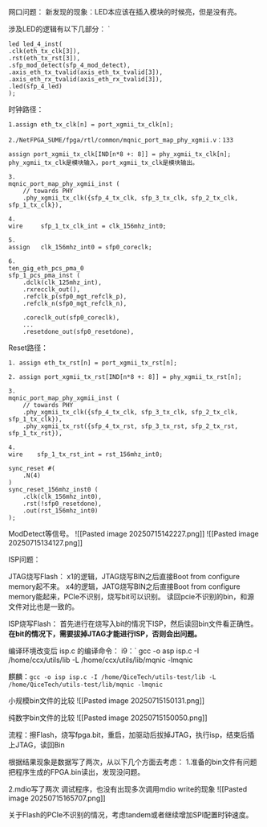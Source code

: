 网口问题：
新发现的现象：LED本应该在插入模块的时候亮，但是没有亮。

涉及LED的逻辑有以下几部分：
`
```
led led_4_inst(
.clk(eth_tx_clk[3]),
.rst(eth_tx_rst[3]),
.sfp_mod_detect(sfp_4_mod_detect),
.axis_eth_tx_tvalid(axis_eth_tx_tvalid[3]),
.axis_eth_rx_tvalid(axis_eth_rx_tvalid[3]),
.led(sfp_4_led)
);
```

时钟路径：
~~~
1.assign eth_tx_clk[n] = port_xgmii_tx_clk[n];

2./NetFPGA_SUME/fpga/rtl/common/mqnic_port_map_phy_xgmii.v：133

assign port_xgmii_tx_clk[IND[n*8 +: 8]] = phy_xgmii_tx_clk[n];
phy_xgmii_tx_clk是模块输入，port_xgmii_tx_clk是模块输出。

3.
mqnic_port_map_phy_xgmii_inst (
    // towards PHY
    .phy_xgmii_tx_clk({sfp_4_tx_clk, sfp_3_tx_clk, sfp_2_tx_clk, sfp_1_tx_clk}),

4.
wire     sfp_1_tx_clk_int = clk_156mhz_int0;

5.
assign   clk_156mhz_int0 = sfp0_coreclk;

6.
ten_gig_eth_pcs_pma_0
sfp_1_pcs_pma_inst (
    .dclk(clk_125mhz_int),
    .rxrecclk_out(),
    .refclk_p(sfp0_mgt_refclk_p),
    .refclk_n(sfp0_mgt_refclk_n),
    
    .coreclk_out(sfp0_coreclk),
    ...
    .resetdone_out(sfp0_resetdone),
~~~

Reset路径：
~~~
1. assign eth_tx_rst[n] = port_xgmii_tx_rst[n];

2. assign port_xgmii_tx_rst[IND[n*8 +: 8]] = phy_xgmii_tx_rst[n];

3.
mqnic_port_map_phy_xgmii_inst (
    // towards PHY
    .phy_xgmii_tx_clk({sfp_4_tx_clk, sfp_3_tx_clk, sfp_2_tx_clk, sfp_1_tx_clk}),
    .phy_xgmii_tx_rst({sfp_4_tx_rst, sfp_3_tx_rst, sfp_2_tx_rst, sfp_1_tx_rst}),

4.
wire    sfp_1_tx_rst_int = rst_156mhz_int0;

sync_reset #(
    .N(4)
)
sync_reset_156mhz_inst0 (
    .clk(clk_156mhz_int0),
    .rst(!sfp0_resetdone),
    .out(rst_156mhz_int0)
);
~~~

ModDetect等信号。
![[Pasted image 20250715142227.png]]
![[Pasted image 20250715134127.png]]


ISP问题：

JTAG烧写Flash：
x1的逻辑，JTAG烧写BIN之后直接Boot from configure memory起不来。
x4的逻辑，JATG烧写BIN之后直接Boot from configure memory能起来，PCIe不识别，烧写bit可以识别。
读回pcie不识别的bin，和源文件对比也是一致的。

ISP烧写Flash：
首先进行在烧写入bit的情况下ISP，然后读回bin文件看正确性。
**在bit的情况下，需要拔掉JTAG才能进行ISP，否则会出问题。**

编译环境改变后 isp.c 的编译命令：
i9：` gcc -o asp isp.c -I /home/ccx/utils/lib -L /home/ccx/utils/lib/mqnic -lmqnic

 麒麟：`gcc -o isp isp.c -I /home/QiceTech/utils-test/lib -L /home/QiceTech/utils-test/lib/mqnic -lmqnic`

小规模bin文件的比较
![[Pasted image 20250715150131.png]]

纯数字bin文件的比较
![[Pasted image 20250715150050.png]]

流程：擦Flash，烧写fpga.bit，重启，加驱动后拔掉JTAG，执行isp，结束后插上JTAG，读回Bin

根据结果现象是数据写了两次，从以下几个方面去考虑：
1.准备的bin文件有问题
把程序生成的FPGA.bin读出，发现没问题。

2.mdio写了两次
调试程序，也没有出现多次调用mdio write的现象
![[Pasted image 20250715165707.png]]

关于Flash的PCIe不识别的情况，考虑tandem或者继续增加SPI配置时钟速度。







